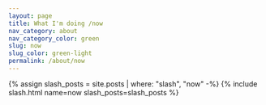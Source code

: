 ```yaml
---
layout: page
title: What I'm doing /now
nav_category: about
nav_category_color: green
slug: now
slug_color: green-light
permalink: /about/now
---
```


{% assign slash_posts = site.posts | where: "slash", "now" -%}
{% include slash.html name=now slash_posts=slash_posts %}